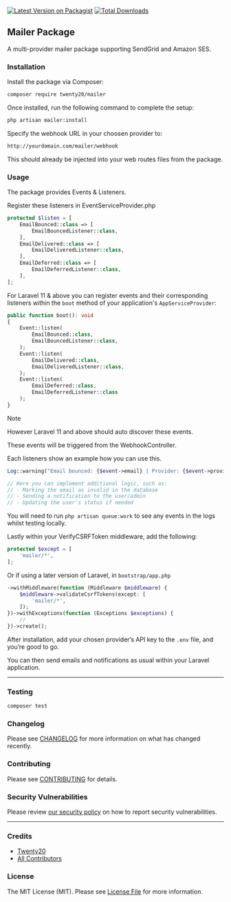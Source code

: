 [![Latest Version on Packagist](https://img.shields.io/packagist/v/twenty20/mailer.svg?style=flat-square)](https://packagist.org/packages/twenty20/mailer)
[![Total Downloads](https://img.shields.io/packagist/dt/twenty20/mailer.svg?style=flat-square)](https://packagist.org/packages/twenty20/mailer)

## Mailer Package

A multi-provider mailer package supporting SendGrid and Amazon SES.

### Installation

Install the package via Composer:

```bash
composer require twenty20/mailer
```

Once installed, run the following command to complete the setup:

```bash
php artisan mailer:install
```

Specify the webhook URL in your choosen provider to:

```bash
http://yourdomain.com/mailer/webhook
```

This should already be injected into your web routes files from the package.

### Usage

The package provides Events & Listeners.

Register these listeners in EventServiceProvider.php

```php
protected $listen = [
    EmailBounced::class => [
        EmailBouncedListener::class,
    ],
    EmailDelivered::class => [
        EmailDeliveredListener::class,
    ],
    EmailDeferred::class => [
        EmailDeferredListener::class,
    ],
];
```

For Laravel 11 & above you can register events and their corresponding listeners within the `boot` method of your application's `AppServiceProvider`:

```php
public function boot(): void
{
    Event::listen(
        EmailBounced::class,
        EmailBouncedListener::class,
    );
    Event::listen(
        EmailDelivered::class,
        EmailDeliveredListener::class,
    );
    Event::listen(
        EmailDeferred::class,
        EmailDeferredListener::class
    );
}
```

> [!NOTE]
> However Laravel 11 and above should auto discover these events.

These events will be triggered from the WebhookController.

Each listeners show an example how you can use this.

```php
Log::warning("Email bounced: {$event->email} | Provider: {$event->provider} | Reason: {$event->reason}");

// Here you can implement additional logic, such as:
// - Marking the email as invalid in the database
// - Sending a notification to the user/admin
// - Updating the user's status if needed
```

You will need to run `php artisan queue:work` to see any events in the logs whilst testing locally.

Lastly within your VerifyCSRFToken middleware, add the following:

```php
protected $except = [
    'mailer/*',
];
```

Or if using a later version of Laravel, in `bootstrap/app.php`

```php
->withMiddleware(function (Middleware $middleware) {
    $middleware->validateCsrfTokens(except: [
        'mailer/*',
    ]);
})->withExceptions(function (Exceptions $exceptions) {
    //
})->create();
```

After installation, add your chosen provider’s API key to the `.env` file, and you’re good to go.

You can then send emails and notifications as usual within your Laravel application.

---

### Testing

```bash
composer test
```

### Changelog

Please see [CHANGELOG](CHANGELOG.md) for more information on what has changed recently.

### Contributing

Please see [CONTRIBUTING](CONTRIBUTING.md) for details.

### Security Vulnerabilities

Please review [our security policy](../../security/policy) on how to report security vulnerabilities.

---

### Credits

- [Twenty20](https://github.com/Twnety20)
- [All Contributors](../../contributors)

### License

The MIT License (MIT). Please see [License File](LICENSE.md) for more information.
